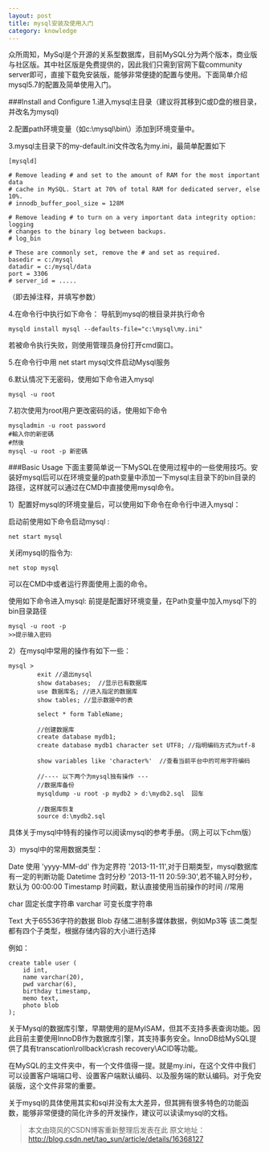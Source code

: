 ```yaml
---
layout: post
title: mysql安装及使用入门
category: knowledge
---
```


众所周知，MySql是个开源的关系型数据库，目前MySQL分为两个版本，商业版与社区版。其中社区版是免费提供的，因此我们只需到官网下载community server即可，直接下载免安装版，能够非常便捷的配置与使用。下面简单介绍mysql5.7的配置及简单使用入门。
<!--more-->
###Install and Configure
1.进入mysql主目录（建议将其移到C或D盘的根目录，并改名为mysql)

2.配置path环境变量（如c:\mysql\bin\）添加到环境变量中。

3.mysql主目录下的my-default.ini文件改名为my.ini，最简单配置如下

	[mysqld]

	# Remove leading # and set to the amount of RAM for the most important data
	# cache in MySQL. Start at 70% of total RAM for dedicated server, else 10%.
	# innodb_buffer_pool_size = 128M
	
	# Remove leading # to turn on a very important data integrity option: logging
	# changes to the binary log between backups.
	# log_bin
	
	# These are commonly set, remove the # and set as required.
	basedir = c:/mysql
	datadir = c:/mysql/data
	port = 3306
	# server_id = .....

（即去掉注释，并填写参数）

4.在命令行中执行如下命令： 导航到mysql的根目录并执行命令

	mysqld install mysql --defaults-file="c:\mysql\my.ini"

若被命令执行失败，则使用管理员身份打开cmd窗口。

5.在命令行中用 net start mysql文件启动Mysql服务

6.默认情况下无密码，使用如下命令进入mysql

	mysql -u root


7.初次使用为root用户更改密码的话，使用如下命令

	mysqladmin -u root password
	#輸入你的新密碼
	#然後
	mysql -u root -p 新密碼

###Basic Usage
下面主要简单说一下MySQL在使用过程中的一些使用技巧。安装好mysql后可以在环境变量的path变量中添加一下mysql主目录下的bin目录的路径，这样就可以通过在CMD中直接使用mysql命令。

1）配置好mysql的环境变量后，可以使用如下命令在命令行中进入mysql：

启动前使用如下命令启动mysql : 
	
	net start mysql

关闭mysql的指令为: 
	
	net stop mysql

可以在CMD中或者运行界面使用上面的命令。

使用如下命令进入mysql:
前提是配置好环境变量，在Path变量中加入mysql下的bin目录路径

	mysql -u root -p
	>>提示输入密码

2）在mysql中常用的操作有如下一些：

	mysql >
			exit //退出mysql
			show databases;  //显示已有数据库
			use 数据库名; //进入指定的数据库
			show tables; //显示数据中的表
					
			select * form TableName;
					
			//创建数据库	
			create database mydb1;
			create database mydb1 character set UTF8; //指明编码方式为utf-8
							
			show variables like 'character%'  //查看当前平台中的可用字符编码
				
			//---- 以下两个为mysql独有操作 ---
			//数据库备份
			mysqldump -u root -p mydb2 > d:\mydb2.sql  回车
					
			//数据库恢复
			source d:\mydb2.sql

具体关于mysql中特有的操作可以阅读mysql的参考手册。（网上可以下chm版）

3）mysql中的常用数据类型：

Date  使用 'yyyy-MM-dd' 作为定界符  '2013-11-11',对于日期类型，mysql数据库有一定的判断功能
Datetime  含时分秒 '2013-11-11 20:59:30',若不输入时分秒，默认为 00:00:00
Timestamp 时间戳，默认直接使用当前操作的时间  //常用

char 固定长度字符串
varchar 可变长度字符串

Text  大于65536字符的数据
Blob  存储二进制多媒体数据，例如Mp3等
该二类型都有四个子类型，根据存储内容的大小进行选择

例如：
	
	create table user (
		id int,
		name varchar(20),
		pwd varchar(6),
		birthday timestamp,
		memo text,
		photo blob
	);

关于Mysql的数据库引擎，早期使用的是MyISAM，但其不支持多表查询功能。因此目前主要使用InnoDB作为数据库引擎，其支持事务安全。InnoDB给MySQL提供了具有transcation\rollback\crash recovery\ACID等功能。

在MySQL的主文件夹中，有一个文件值得一提。就是my.ini，在这个文件中我们可以设置客户端端口号、设置客户端默认编码、以及服务端的默认编码。对于免安装版，这个文件非常的重要。

关于mysql的具体使用其实和sql并没有太大差异，但其拥有很多特色的功能函数，能够非常便捷的简化许多的开发操作，建议可以读读mysql的文档。

> 本文由晓风的CSDN博客重新整理后发表在此
> 原文地址：http://blog.csdn.net/tao_sun/article/details/16368127